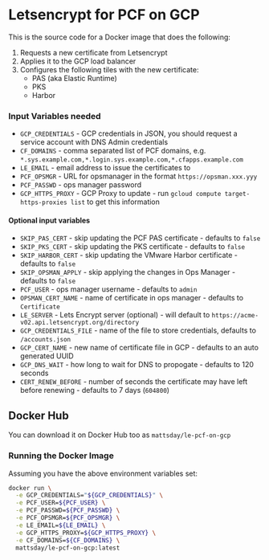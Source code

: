 # Letsencrypt for PCF on GCP
This is the source code for a Docker image that does the following:

1. Requests a new certificate from Letsencrypt
2. Applies it to the GCP load balancer
3. Configures the following tiles with the new certificate:
	* PAS (aka Elastic Runtime)
	* PKS
	* Harbor

### Input Variables needed
* `GCP_CREDENTIALS` - GCP credentials in JSON, you should request a service account with DNS Admin credentials
* `CF_DOMAINS` - comma separated list of PCF domains, e.g. `*.sys.example.com,*.login.sys.example.com,*.cfapps.example.com`
* `LE_EMAIL` - email address to issue the certificates to
* `PCF_OPSMGR` - URL for opsmanager in the format `https://opsman.xxx.yyy`
* `PCF_PASSWD` - ops manager password
* `GCP_HTTPS_PROXY` - GCP Proxy to update - run `gcloud compute target-https-proxies list` to get this information

#### Optional input variables
* `SKIP_PAS_CERT` - skip updating the PCF PAS certificate - defaults to `false`
* `SKIP_PKS_CERT` - skip updating the PKS certificate - defaults to `false`
* `SKIP_HARBOR_CERT` - skip updating the VMware Harbor certificate - defaults to `false`
* `SKIP_OPSMAN_APPLY` - skip applying the changes in Ops Manager - defaults to `false`
* `PCF_USER` - ops manager username - defaults to `admin`
* `OPSMAN_CERT_NAME` - name of certificate in ops manager - defaults to `Certificate`
* `LE_SERVER` - Lets Encrypt server (optional) - will default to `https://acme-v02.api.letsencrypt.org/directory`
* `GCP_CREDENTIALS_FILE` - name of the file to store credentials, defaults to `/accounts.json`
* `GCP_CERT_NAME` - new name of certificate file in GCP - defaults to an auto generated UUID
* `GCP_DNS_WAIT` - how long to wait for DNS to propogate - defaults to 120 seconds
* `CERT_RENEW_BEFORE` - number of seconds the certificate may have left before renewing - defaults to 7 days (`604800`)

## Docker Hub
You can download it on Docker Hub too as `mattsday/le-pcf-on-gcp`

### Running the Docker Image
Assuming you have the above environment variables set:
```bash
docker run \
  -e GCP_CREDENTIALS="${GCP_CREDENTIALS}" \
  -e PCF_USER=${PCF_USER} \
  -e PCF_PASSWD=${PCF_PASSWD} \
  -e PCF_OPSMGR=${PCF_OPSMGR} \
  -e LE_EMAIL=${LE_EMAIL} \
  -e GCP_HTTPS_PROXY=${GCP_HTTPS_PROXY} \
  -e CF_DOMAINS=${CF_DOMAINS} \
  mattsday/le-pcf-on-gcp:latest
```


